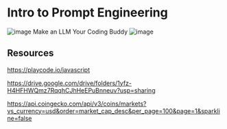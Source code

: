 #  Intro to Prompt Engineering 
![image](https://github.com/user-attachments/assets/b20b039b-cfb8-4408-87f7-8f4d7919f54c) Make an LLM Your Coding Buddy
![image](https://github.com/user-attachments/assets/6b7ab670-d3e3-489c-9aaf-29c419d2bde9)


## Resources

https://playcode.io/javascript

https://drive.google.com/drive/folders/1yfz-H4HFHWQmz7RqqhCJhHeEPuBnneuv?usp=sharing

https://api.coingecko.com/api/v3/coins/markets?vs_currency=usd&order=market_cap_desc&per_page=100&page=1&sparkline=false
